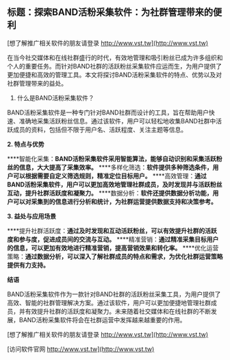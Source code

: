 ## **标题：探索BAND活粉采集软件：为社群管理带来的便利**

[想了解推广相关软件的朋友请登录 http://www.vst.tw](http://www.vst.tw)

在当今社交媒体和在线社群盛行的时代，有效地管理和吸引粉丝已成为许多组织和个人的重要任务。而针对BAND社群的活跃粉丝采集软件应运而生，为用户提供了更加便捷和高效的管理工具。本文将探讨BAND活粉采集软件的特点、优势以及对社群管理带来的益处。

1. 什么是BAND活粉采集软件？

BAND活粉采集软件是一种专门针对BAND社群而设计的工具，旨在帮助用户快速、准确地采集活跃粉丝信息。通过该软件，用户可以轻松地收集BAND社群中活跃成员的资料，包括但不限于用户名、活跃程度、关注主题等信息。

**2. 特点与优势**

****智能化采集：**BAND活粉采集软件采用智能算法，能够自动识别和采集活跃粉丝的信息，大大提高了采集效率。**
****多样化筛选：**软件提供多种筛选条件，用户可以根据需要自定义筛选规则，精准定位目标用户。**
****高效管理：**通过BAND活粉采集软件，用户可以更加高效地管理社群成员，及时发现并与活跃粉丝互动，提升社群活跃度和凝聚力。**
****数据分析：**软件还提供数据分析功能，用户可以对采集到的信息进行分析和统计，为社群运营提供数据支持和决策参考。**

**3. 益处与应用场景**

****提升社群活跃度：**通过及时发现和互动活跃粉丝，可以有效提升社群的活跃度和参与度，促进成员间的交流与互动。**
****精准营销：**通过精准采集目标用户的信息，可以更加有效地进行精准营销，提高营销效果和转化率。**
****优化运营策略：**通过数据分析，可以深入了解社群成员的特点和需求，为优化社群运营策略提供有力支持。**

**结语**

BAND活粉采集软件作为一款针对BAND社群的活跃粉丝采集工具，为用户提供了高效、智能的社群管理解决方案。通过该软件，用户可以更加便捷地管理社群成员，并有效提升社群的活跃度和凝聚力。未来随着社交媒体和在线社群的不断发展，BAND活粉采集软件将会在社群运营中发挥越来越重要的作用。

[想了解推广相关软件的朋友请登录 http://www.vst.tw](http://www.vst.tw)


[访问软件官网 http://www.vst.tw](http://www.vst.tw)
